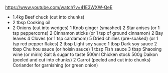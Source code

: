 https://www.youtube.com/watch?v=41E3WXW-QeE

- 1.4kg Beef chuck (cut into chunks)
- 2 tbsp Cooking oil
- 2 Onions (cut into wedges)
1 Knob ginger (smashed)
2 Star anises (or 1 tsp peppercorns)
2 Cinnamon sticks (or 1 tsp of ground cinnamon)
2 Bay leaves
4 Cloves (or 1 tsp cardamom)
5 Dried chillies (pre-soaked) (or 1 tsp red pepper flakes)
2 tbsp Light soy sauce
1 tbsp Dark soy sauce
2 tbsp Chu hou sauce (or hoisin sauce)
1 tbsp Fish sauce
3 tbsp Shaoxing wine (or mirin)
Salt & sugar to taste
500ml Chicken stock
500g Daikon (peeled and cut into chunks)
2 Carrot (peeled and cut into chunks)
Coriander for garnishing (or green onion)

